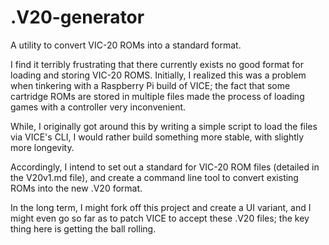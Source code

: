 # .V20-generator
A utility to convert VIC-20 ROMs into a standard format.

I find it terribly frustrating that there currently exists no good format for loading and storing VIC-20 ROMS.
Initially, I realized this was a problem when tinkering with a Raspberry Pi build of VICE; the fact that some 
cartridge ROMs are stored in multiple files made the process of loading games with a controller very inconvenient.
  
While, I originally got around this by writing a simple script to load the files via VICE's CLI, I would rather 
build something more stable, with slightly more longevity.

Accordingly, I intend to set out a standard for VIC-20 ROM files (detailed in the V20v1.md file), and create a command line tool
to convert existing ROMs into the new .V20 format.
  
In the long term, I might fork off this project and create a UI variant,
and I might even go so far as to patch VICE to accept these .V20 files; the key thing here is getting the ball rolling.
